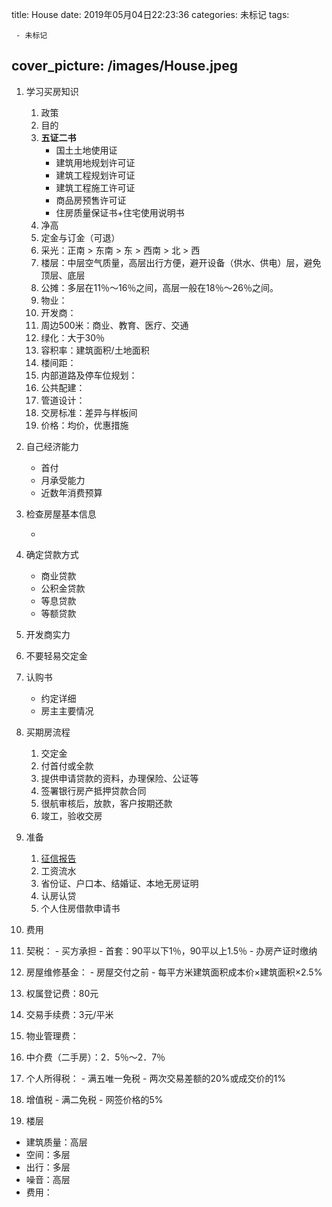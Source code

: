 title: House
date: 2019年05月04日22:23:36
categories: 未标记
tags: 

     - 未标记

cover_picture: /images/House.jpeg
---

1. 学习买房知识
   1. 政策
   2. 目的
   3. **五证二书**
      - 国土土地使用证
      - 建筑用地规划许可证
      - 建筑工程规划许可证
      - 建筑工程施工许可证
      - 商品房预售许可证
      - 住房质量保证书+住宅使用说明书
   4. 净高
   5. 定金与订金（可退）
   6. 采光：正南 > 东南 > 东 > 西南 > 北 > 西
   7. 楼层：中层空气质量，高层出行方便，避开设备（供水、供电）层，避免顶层、底层
   8. 公摊：多层在11％～16％之间，高层一般在18％～26％之间。
   9. 物业：
   10. 开发商：
   11. 周边500米：商业、教育、医疗、交通
   12. 绿化：大于30％
   13. 容积率：建筑面积/土地面积
   14. 楼间距：
   15. 内部道路及停车位规划：
   16. 公共配建：
   17. 管道设计：
   18. 交房标准：差异与样板间
   19. 价格：均价，优惠措施

2. 自己经济能力
   - 首付
   - 月承受能力
   - 近数年消费预算

3. 检查房屋基本信息

   - 

4. 确定贷款方式
   - 商业贷款
   - 公积金贷款
   - 等息贷款
   - 等额贷款

5. 开发商实力

6. 不要轻易交定金

7. 认购书
   - 约定详细
   - 房主主要情况

8. 买期房流程
   1. 交定金
   2. 付首付或全款
   3. 提供申请贷款的资料，办理保险、公证等
   4. 签署银行房产抵押贷款合同
   5. 很航审核后，放款，客户按期还款
   6. 竣工，验收交房

9. 准备

   1. [征信报告](<https://ipcrs.pbccrc.org.cn/>)
   2. 工资流水
   3. 省份证、户口本、结婚证、本地无房证明
   4. 认房认贷
   5. 个人住房借款申请书

10. 费用

  1. 契税：
    - 买方承担
    - 首套：90平以下1％，90平以上1.5％
    - 办房产证时缴纳
  2. 房屋维修基金：
    - 房屋交付之前
    - 每平方米建筑面积成本价×建筑面积×2.5%
  3. 权属登记费：80元
  4. 交易手续费：3元/平米
  5. 物业管理费：
  6. 中介费（二手房）：2．5％～2．7％
  7. 个人所得税：
    - 满五唯一免税
    - 两次交易差额的20%或成交价的1%
  8. 增值税
    - 满二免税
    - 网签价格的5%

11. 楼层

   - 建筑质量：高层 
   - 空间：多层
   - 出行：多层
   - 噪音：高层
   - 费用：

    